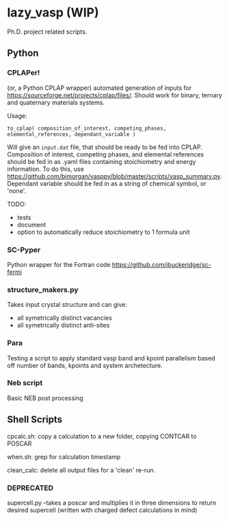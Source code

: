 # lazy_vasp (WIP)
Ph.D. project related scripts. 

## Python

### CPLAPer! 

(or, a Python CPLAP wrapper) automated generation of inputs for https://sourceforge.net/projects/cplap/files/. Should work for binary, ternary and quaternary materials systems. 

Usage:

``` to_cplap( composition_of_interest, competing_phases, elemental_references, dependant_variable ) ```

Will give an `input.dat` file, that should be ready to be fed into CPLAP. Composition of interest, competing phases, and elemental references should be fed in as .yaml files containing stoichiometry and energy information. To do this, use https://github.com/bjmorgan/vasppy/blob/master/scripts/vasp_summary.py. Dependant variable should be fed in as a string of chemical symbol, or 'none'. 

TODO:
 - tests
 - document
 - option to automatically reduce stoichiometry to 1 formula unit
 
 ### SC-Pyper
 
Python wrapper for the Fortran code https://github.com/jbuckeridge/sc-fermi
 
### structure_makers.py

Takes input crystal structure and can give:

 - all symetrically distinct vacancies
 - all symetrically distinct anti-sites

### Para

Testing a script to apply standard vasp band and kpoint parallelism based off number of bands, kpoints and system archetecture. 

### Neb script

Basic NEB post processing

## Shell Scripts

cpcalc.sh: copy a calculation to a new folder, copying CONTCAR to POSCAR

when.sh: grep for calculation timestamp

clean_calc: delete all output files for a 'clean' re-run.


### DEPRECATED

supercell.py
 -takes a poscar and multiplies it in three dimensions to return desired supercell (written with charged defect calculations in mind) 
